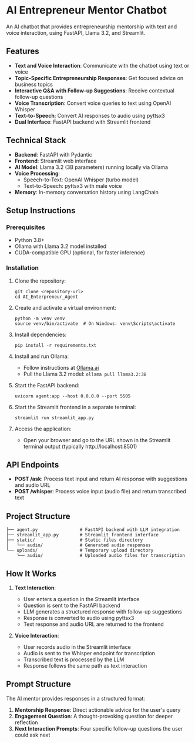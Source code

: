 # AI Entrepreneur Mentor Chatbot

An AI chatbot that provides entrepreneurship mentorship with text and voice interaction, using FastAPI, Llama 3.2, and Streamlit.

## Features

- **Text and Voice Interaction**: Communicate with the chatbot using text or voice
- **Topic-Specific Entrepreneurship Responses**: Get focused advice on business topics
- **Interactive Q&A with Follow-up Suggestions**: Receive contextual follow-up questions
- **Voice Transcription**: Convert voice queries to text using OpenAI Whisper
- **Text-to-Speech**: Convert AI responses to audio using pyttsx3
- **Dual Interface**: FastAPI backend with Streamlit frontend

## Technical Stack

- **Backend**: FastAPI with Pydantic
- **Frontend**: Streamlit web interface
- **AI Model**: Llama 3.2 (3B parameters) running locally via Ollama
- **Voice Processing**:
  - Speech-to-Text: OpenAI Whisper (turbo model)
  - Text-to-Speech: pyttsx3 with male voice
- **Memory**: In-memory conversation history using LangChain

## Setup Instructions

### Prerequisites

- Python 3.8+
- Ollama with Llama 3.2 model installed
- CUDA-compatible GPU (optional, for faster inference)

### Installation

1. Clone the repository:
   ```
   git clone <repository-url>
   cd AI_Enterpreneur_Agent
   ```

2. Create and activate a virtual environment:
   ```
   python -m venv venv
   source venv/bin/activate  # On Windows: venv\Scripts\activate
   ```

3. Install dependencies:
   ```
   pip install -r requirements.txt
   ```

4. Install and run Ollama:
   - Follow instructions at [Ollama.ai](https://ollama.ai/)
   - Pull the Llama 3.2 model: `ollama pull llama3.2:3B`

5. Start the FastAPI backend:
   ```
   uvicorn agent:app --host 0.0.0.0 --port 5505
   ```

6. Start the Streamlit frontend in a separate terminal:
   ```
   streamlit run streamlit_app.py
   ```

7. Access the application:
   - Open your browser and go to the URL shown in the Streamlit terminal output (typically http://localhost:8501)

## API Endpoints

- **POST /ask**: Process text input and return AI response with suggestions and audio URL
- **POST /whisper**: Process voice input (audio file) and return transcribed text

## Project Structure

```
├── agent.py                # FastAPI backend with LLM integration
├── streamlit_app.py        # Streamlit frontend interface
├── static/                 # Static files directory
│   └── audio/              # Generated audio responses
└── uploads/                # Temporary upload directory
    └── audio/              # Uploaded audio files for transcription
```

## How It Works

1. **Text Interaction**:
   - User enters a question in the Streamlit interface
   - Question is sent to the FastAPI backend
   - LLM generates a structured response with follow-up suggestions
   - Response is converted to audio using pyttsx3
   - Text response and audio URL are returned to the frontend

2. **Voice Interaction**:
   - User records audio in the Streamlit interface
   - Audio is sent to the Whisper endpoint for transcription
   - Transcribed text is processed by the LLM
   - Response follows the same path as text interaction

## Prompt Structure

The AI mentor provides responses in a structured format:

1. **Mentorship Response**: Direct actionable advice for the user's query
2. **Engagement Question**: A thought-provoking question for deeper reflection
3. **Next Interaction Prompts**: Four specific follow-up questions the user could ask next
